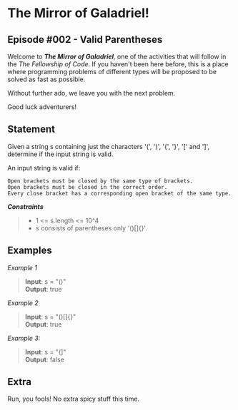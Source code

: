 # The Mirror of Galadriel!
## Episode #002 - Valid Parentheses

Welcome to ***The Mirror of Galadriel***, one of the activities that will follow in the *The Fellowship of Code*. If you haven't been here before, this is a place where programming problems of different types will be proposed to be solved as fast as possible.

Without further ado, we leave you with the next problem. 

Good luck adventurers!

## Statement

Given a string s containing just the characters '(', ')', '{', '}', '[' and ']', determine if the input string is valid.

An input string is valid if:

    Open brackets must be closed by the same type of brackets.
    Open brackets must be closed in the correct order.
    Every close bracket has a corresponding open bracket of the same type.

***Constraints***
> - 1 <= s.length <= 10^4 
> - s consists of parentheses only '()[]{}'.

## Examples

*Example 1*
> **Input**: s = "()"
> </br> **Output**: true

*Example 2*
> **Input**: s = "()[]{}"
> </br> **Output**: true

*Example 3:*
> **Input**: s = "(]"
> </br> **Output**: false

## Extra

Run, you fools! No extra spicy stuff this time.

